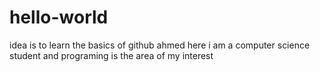 # hello-world
idea is to learn the basics of github
ahmed here i am a computer science student and programing is the area of my interest
